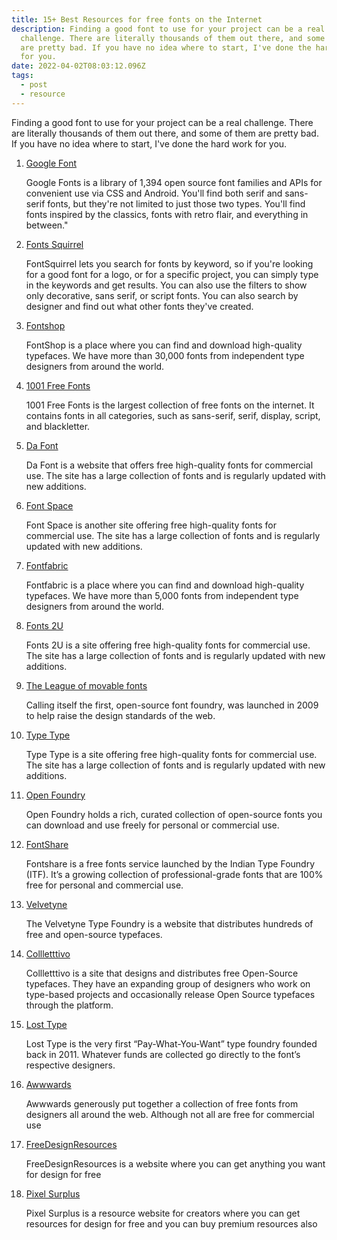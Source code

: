 ```yaml
---
title: 15+ Best Resources for free fonts on the Internet
description: Finding a good font to use for your project can be a real
  challenge. There are literally thousands of them out there, and some of them
  are pretty bad. If you have no idea where to start, I've done the hard work
  for you.
date: 2022-04-02T08:03:12.096Z
tags:
  - post
  - resource
---
```

Finding a good font to use for your project can be a real challenge. There are literally thousands of them out there, and some of them are pretty bad. If you have no idea where to start, I've done the hard work for you.

1. [Google Font](https://fonts.google.com)

   Google Fonts is a library of 1,394 open source font families and APIs for convenient use via CSS and Android. You'll find both serif and sans-serif fonts, but they're not limited to just those two types. You'll find fonts inspired by the classics, fonts with retro flair, and everything in between."
2. [Fonts Squirrel](https://www.fontsquirrel.com/)

   FontSquirrel lets you search for fonts by keyword, so if you're looking for a good font for a logo, or for a specific project, you can simply type in the keywords and get results. You can also use the filters to show only decorative, sans serif, or script fonts. You can also search by designer and find out what other fonts they've created.
3. [Fontshop](https://www.fontshop.com/)

   FontShop is a place where you can find and download high-quality typefaces. We have more than 30,000 fonts from independent type designers from around the world.
4. [1001 Free Fonts](https://www.1001freefonts.com/)

   1001 Free Fonts is the largest collection of free fonts on the internet. It contains fonts in all categories, such as sans-serif, serif, display, script, and blackletter.
5. [Da Font](https://www.dafont.com/)

   Da Font is a website that offers free high-quality fonts for commercial use. The site has a large collection of fonts and is regularly updated with new additions.
6. [Font Space](https://www.fontspace.com/)

   Font Space is another site offering free high-quality fonts for commercial use. The site has a large collection of fonts and is regularly updated with new additions.
7. [Fontfabric](https://www.fontfabric.com/free-fonts/)

   Fontfabric is a place where you can find and download high-quality typefaces. We have more than 5,000 fonts from independent type designers from around the world.
8. [Fonts 2U](https://fonts2u.com/)

   Fonts 2U is a site offering free high-quality fonts for commercial use. The site has a large collection of fonts and is regularly updated with new additions.
9. [The League of movable fonts](https://www.theleagueofmoveabletype.com/)

   Calling itself the first, open-source font foundry, was launched in 2009 to help raise the design standards of the web.
10. [Type Type](https://typetype.org/freefonts/)

    Type Type is a site offering free high-quality fonts for commercial use. The site has a large collection of fonts and is regularly updated with new additions.
11. [Open Foundry](https://open-foundry.com/)

    Open Foundry holds a rich, curated collection of open-source fonts you can download and use freely for personal or commercial use.
12. [FontShare](https://www.fontshare.com/)

    Fontshare is a free fonts service launched by the Indian Type Foundry (ITF). It’s a growing collection of professional-grade fonts that are 100% free for personal and commercial use.
13. [Velvetyne](https://velvetyne.fr/)

    The Velvetyne Type Foundry is a website that distributes hundreds of free and open-source typefaces.
14. [Collletttivo](http://collletttivo.it/)

    Collletttivo is a site that designs and distributes free Open-Source typefaces. They have an expanding group of designers who work on type-based projects and occasionally release Open Source typefaces through the platform.
15. [Lost Type](http://www.losttype.com/)

    Lost Type is the very first “Pay-What-You-Want” type foundry founded back in 2011. Whatever funds are collected go directly to the font’s respective designers.
16. [Awwwards](https://www.awwwards.com/awwwards/collections/free-fonts/)

    Awwwards generously put together a collection of free fonts from designers all around the web. Although not all are free for commercial use
17. [FreeDesignResources](https://freedesignresources.net/category/free-fonts/)

    FreeDesignResources is a website where you can get anything you want for design for free
18. [Pixel Surplus](https://pixelsurplus.com/collections/free-fonts)

    Pixel Surplus is a resource website for creators where you can get resources for design for free and you can buy premium resources also
